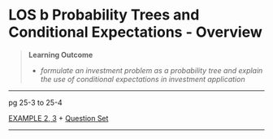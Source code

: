 # LOS b Probability Trees and Conditional Expectations - Overview

> **Learning Outcome**
> 
> - *formulate an investment problem as a probability tree and explain the use of conditional expectations in investment application*

---

pg 25-3 to 25-4

[EXAMPLE 2, 3](https://study.cfainstitute.org/app/cfa-program-level-i-for-august-2025#read/section/expected-value-and-variance) + [Question Set](https://study.cfainstitute.org/app/cfa-program-level-i-for-august-2025#read/section/expected-value-and-variance)

---